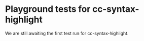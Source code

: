# Playground tests for cc-syntax-highlight
We are still awaiting the first test run for cc-syntax-highlight.

